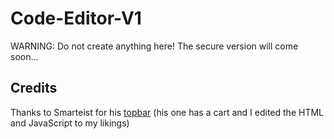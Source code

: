 # Code-Editor-V1

WARNING: Do not create anything here! The secure version will come soon...

## Credits

Thanks to Smarteist for his [topbar](https://codepen.io/smarteist/pen/poyQwMb) (his one has a cart and I edited the HTML and JavaScript to my likings)
